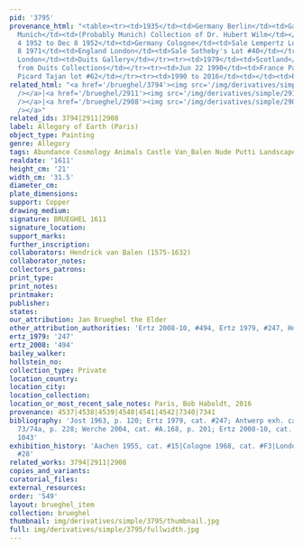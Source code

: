 ```yaml
---
pid: '3795'
provenance_html: "<table><tr><td>1935</td><td>Germany Berlin</td><td>Galerie van Diemen</td></tr><tr><td>1952</td><td>Germany
  Munich</td><td>(Probably Munich) Collection of Dr. Hubert Wilm</td></tr><tr><td>Dec
  4 1952 to Dec 8 1952</td><td>Germany Cologne</td><td>Sale Lempertz Lot #1163</td></tr><tr><td>Feb
  8 1971</td><td>England London</td><td>Sale Sotheby's Lot #40</td></tr><tr><td>1971</td><td>England
  London</td><td>Duits Gallery</td></tr><tr><td>1979</td><td>Scotland</td><td>Acquired
  from Duits Collections</td></tr><tr><td>Jun 22 1990</td><td>France Paris</td><td>Ader
  Picard Tajan lot #62</td></tr><tr><td>1990 to 2016</td><td></td><td>Private collection</td></tr></table>"
related_html: "<a href='/brueghel/3794'><img src='/img/derivatives/simple/3794/thumbnail.jpg'
  /></a>|<a href='/brueghel/2911'><img src='/img/derivatives/simple/2911/thumbnail.jpg'
  /></a>|<a href='/brueghel/2908'><img src='/img/derivatives/simple/2908/thumbnail.jpg'
  /></a>"
related_ids: 3794|2911|2908
label: Allegory of Earth (Paris)
object_type: Painting
genre: Allegory
tags: Abundance Cosmology Animals Castle Van_Balen Nude Putti Landscape Fruit
realdate: '1611'
height_cm: '21'
width_cm: '31.5'
diameter_cm:
plate_dimensions:
support: Copper
drawing_medium:
signature: BRUEGHEL 1611
signature_location:
support_marks:
further_inscription:
collaborators: Hendrick van Balen (1575-1632)
collaborator_notes:
collectors_patrons:
print_type:
print_notes:
printmaker:
publisher:
states:
our_attribution: Jan Brueghel the Elder
other_attribution_authorities: 'Ertz 2008-10, #494, Ertz 1979, #247, Honig database'
ertz_1979: '247'
ertz_2008: '494'
bailey_walker:
hollstein_no:
collection_type: Private
location_country:
location_city:
location_collection:
location_or_most_recent_sale_notes: Paris, Bob Haboldt, 2016
provenance: 4537|4538|4539|4540|4541|4542|7340|7341
bibliography: 'Jost 1963, p. 120; Ertz 1979, cat. #247; Antwerp exh. cat. 1998, fig.
  73/74a, p. 228; Werche 2004, cat. #A.168, p. 201; Ertz 2008-10, cat. #494, p 1041,
  1043'
exhibition_history: 'Aachen 1955, cat. #15|Cologne 1968, cat. #F3|London 1979, cat.
  #28'
related_works: 3794|2911|2908
copies_and_variants:
curatorial_files:
external_resources:
order: '549'
layout: brueghel_item
collection: brueghel
thumbnail: img/derivatives/simple/3795/thumbnail.jpg
full: img/derivatives/simple/3795/fullwidth.jpg
---
```

